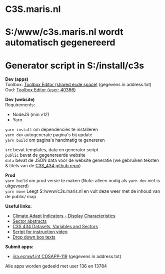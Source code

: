 # C3S.maris.nl

# S:/www/c3s.maris.nl wordt automatisch gegenereerd
# Generator script in S:/install/c3s

**Dev (apps)**  
Toolbox: [Toolbox Editor (shared ecde space)](https://cds.climate.copernicus.eu/toolbox-editor/ecde) (gegevens in address.txt)  
Oud: [Toolbox Editor (user: 40366)](https://cds.climate.copernicus.eu/toolbox-editor/40366)

**Dev (website)**  
Requirements:  
- NodeJS (min v12)
- Yarn  
  
`yarn install` om dependencies te installeren \
`yarn dev` autogenerate pagina's bij update \
`yarn build` om pagina's handmatig te genereren 

`src` bevat templates, data en generator script \
`public` bevat de gegenereerde website \
`data` bevat de JSON data voor de website generatie (we gebruiken teksten & titels van de [C3S_434 github repo](https://raw.githubusercontent.com/cedadev/c3s_434_ecde_page_text/main/content/json/Consolidated.json)) 
  
**Prod**   
`yarn build` om prod versie te maken (*Note*: alleen nodig als `yarn dev` niet is uitgevoerd) \
`yarn move` Leegt S:/www/c3s.maris.nl en vult deze weer met de inhoud van de public/ map 

**Useful links:**
- [Climate Adapt Indicators - Display Characteristics](https://docs.google.com/spreadsheets/d/1MgG4EkD4U7mcx9XlWXUWNZym_-tEWLzZ0_p_990TISw/edit)
- [Sector abstracts](https://docs.google.com/document/d/11pHja-EIfQZ1CbP3c3i1Wb_fQG8IZhhd08MWg_n04s0/edit)
- [C3S 434 Datasets, Variables and Sectors](https://docs.google.com/spreadsheets/d/1mu9vXOmDiLM9lxYy6Zn77z-IiCtFtBl8E2qopkAFvkY/edit#gid=1571342132)
- [Script for instruction video](https://docs.google.com/document/d/1UvpqF3lRJim4oZTY5hOXQ8T6qH7lOj9QCGuv21EUHl4/edit)
- [Drop down box texts](https://docs.google.com/spreadsheets/d/1BHVHR1-3DC-AJ1ZQUtGUOs25fiGrt0adwmZcSNDFMk0/edit#gid=1897667492)

**Submit apps:**  
- [jira.ecmwf.int CDSAPP-119](https://jira.ecmwf.int/servicedesk/customer/portal/8/CDSAPP-119) (gegevens in address.txt)  

Alle apps worden gedeeld met user 136 en 13784
